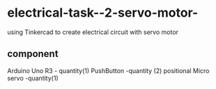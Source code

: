 # electrical-task--2-servo-motor-
using Tinkercad to create electrical circuit with servo motor
## component
Arduino Uno R3  - quantity(1)
PushButton  -quantity (2)
positional Micro servo  -quantity(1)
